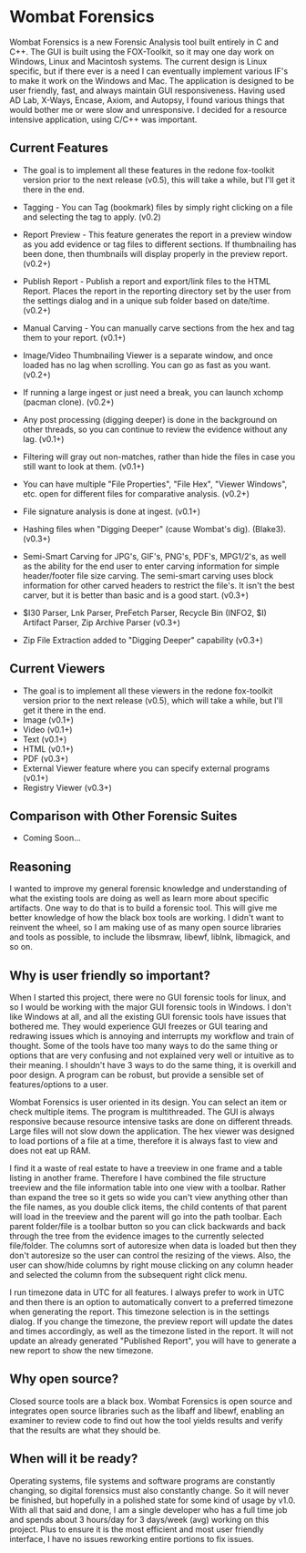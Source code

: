# Wombat Forensics

Wombat Forensics is a new Forensic Analysis tool built entirely in C and C++. The GUI is built using the FOX-Toolkit, so it may one day work on Windows, Linux and Macintosh systems. The current design is Linux specific, but if there ever is a need I can eventually implement various IF's to make it work on the Windows and Mac. The application is designed to be user friendly, fast, and always maintain GUI responsiveness. Having used AD Lab, X-Ways, Encase, Axiom, and Autopsy, I found various things that would bother me or were slow and unresponsive. I decided for a resource intensive application, using C/C++ was important.

Current Features
-----------------
* The goal is to implement all these features in the redone fox-toolkit version prior to the next release (v0.5), this will take a while, but I'll get it there in the end.

* Tagging - You can Tag (bookmark) files by simply right clicking on a file and selecting the tag to apply. (v0.2)
* Report Preview - This feature generates the report in a preview window as you add evidence or tag files to different sections. If thumbnailing has been done, then thumbnails will display properly in the preview report. (v0.2+)
* Publish Report - Publish a report and export/link files to the HTML Report. Places the report in the reporting directory set by the user from the settings dialog and in a unique sub folder based on date/time. (v0.2+)
* Manual Carving - You can manually carve sections from the hex and tag them to your report. (v0.1+)
* Image/Video Thumbnailing Viewer is a separate window, and once loaded has no lag when scrolling. You can go as fast as you want. (v0.2+)
* If running a large ingest or just need a break, you can launch xchomp (pacman clone). (v0.2+)
* Any post processing (digging deeper) is done in the background on other threads, so you can continue to review the evidence without any lag. (v0.1+)
* Filtering will gray out non-matches, rather than hide the files in case you still want to look at them. (v0.1+)
* You can have multiple "File Properties", "File Hex", "Viewer Windows", etc. open for different files for comparative analysis. (v0.2+)
* File signature analysis is done at ingest. (v0.1+)
* Hashing files when "Digging Deeper" (cause Wombat's dig). (Blake3). (v0.3+)
* Semi-Smart Carving for JPG's, GIF's, PNG's, PDF's, MPG1/2's, as well as the ability for the end user to enter carving information for simple header/footer file size carving. The semi-smart carving uses block information for other carved headers to restrict the file's. It isn't the best carver, but it is better than basic and is a good start. (v0.3+)
* $I30 Parser, Lnk Parser, PreFetch Parser, Recycle Bin (INFO2, $I) Artifact Parser, Zip Archive Parser (v0.3+)
* Zip File Extraction added to "Digging Deeper" capability (v0.3+)

Current Viewers
--
* The goal is to implement all these viewers in the redone fox-toolkit version prior to the next release (v0.5), which will take a while, but I'll get it there in the end.
* Image (v0.1+)
* Video (v0.1+)
* Text  (v0.1+)
* HTML  (v0.1+)
* PDF   (v0.3+)
* External Viewer feature where you can specify external programs (v0.1+)
* Registry Viewer (v0.3+)

Comparison with Other Forensic Suites
--
* Coming Soon...

Reasoning
--

I wanted to improve my general forensic knowledge and understanding of what the existing tools are doing as well as learn more about specific artifacts. One way to do that is to build a forensic tool. This will give me better knowledge of how the black box tools are working. I didn't want to reinvent the wheel, so I am making use of as many open source libraries and tools as possible, to include the libsmraw, libewf, liblnk, libmagick, and so on.

Why is user friendly so important?
-

When I started this project, there were no GUI forensic tools for linux, and so I would be working with the major GUI forensic tools in Windows. I don't like Windows at all, and all the existing GUI forensic tools have issues that bothered me. They would experience GUI freezes or GUI tearing and redrawing issues which is annoying and interrupts my workflow and train of thought. Some of the tools have too many ways to do the same thing or options that are very confusing and not explained very well or intuitive as to their meaning. I shouldn't have 3 ways to do the same thing, it is overkill and poor design. A program can be robust, but provide a sensible set of features/options to a user.

Wombat Forensics is user oriented in its design. You can select an item or check multiple items. The program is multithreaded. The GUI is always responsive because resource intensive tasks are done on different threads. Large files will not slow down the application. The hex viewer was designed to load portions of a file at a time, therefore it is always fast to view and does not eat up RAM.

I find it a waste of real estate to have a treeview in one frame and a table listing in another frame. Therefore I have combined the file structure treeview and the file information table into one view with a toolbar. Rather than expand the tree so it gets so wide you can't view anything other than the file names, as you double click items, the child contents of that parent will load in the treeview and the parent will go into the path toolbar. Each parent folder/file is a toolbar button so you can click backwards and back through the tree from the evidence images to the currently selected file/folder. The columns sort of autoresize when data is loaded but then they don't autoresize so the user can control the resizing of the views. Also, the user can show/hide columns by right mouse clicking on any column header and selected the column from the subsequent right click menu.

I run timezone data in UTC for all features. I always prefer to work in UTC and then there is an option to automatically convert to a preferred timezone when generating the report. This timezone selection is in the settings dialog. If you change the timezone, the preview report will update the dates and times accordingly, as well as the timezone listed in the report. It will not update an already generated "Published Report", you will have to generate a new report to show the new timezone.

Why open source?
-

Closed source tools are a black box. Wombat Forensics is open source and integrates open source libraries such as the libaff and libewf, enabling an examiner to review code to find out how the tool yields results and verify that the results are what they should be.

When will it be ready?
-

Operating systems, file systems and software programs are constantly changing, so digital forensics must also constantly change. So it will never be finished, but hopefully in a polished state for some kind of usage by v1.0. With all that said and done, I am a single developer who has a full time job and spends about 3 hours/day for 3 days/week (avg) working on this project. Plus to ensure it is the most efficient and most user friendly interface, I have no issues reworking entire portions to fix issues.

